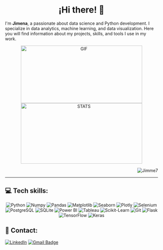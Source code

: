 <div align="center">
  
# ¡Hi there! 👋
  
</div>

I'm **Jimena**, a passionate about data science and Python development. I specialize in data analytics, machine learning, and data visualization. Here you will find information about my projects, skills, and tools I use in my work.
<div align="center">
  <p>
    <img src="girlcoding.gif" alt="GIF" width="400" height="190" />
    <img src="https://github-readme-stats.vercel.app/api?username=Jimme7&theme=radical&hide_border=false&include_all_commits=true&count_private=true" alt="STATS" width="400" height="200" />
  </p>
  <p align="right">
    <img src="https://komarev.com/ghpvc/?username=Jimme7&label=Profile%20views&color=0e75b6&style=flat" alt="Jimme7" /> 
  </p>
</div>


---
## 💻 Tech skills:

<p align="center">
  <img src="https://img.shields.io/badge/Python-yellow?style=for-the-badge&logo=python&logoColor=white&labelColor=000000" alt="Python"/>
  <img src="https://img.shields.io/badge/Numpy-777BB4?style=for-the-badge&logo=numpy&logoColor=white&labelColor=000000" alt="Numpy"/>
  <img src="https://img.shields.io/badge/Pandas-2C2D72?style=for-the-badge&logo=pandas&logoColor=white&labelColor=000000" alt="Pandas"/>
  <img src="https://img.shields.io/badge/Matplotlib-11557C?style=for-the-badge&logo=matplotlib&logoColor=white&labelColor=000000" alt="Matplotlib"/>
  <img src="https://img.shields.io/badge/Seaborn-379CFF?style=for-the-badge&logo=seaborn&logoColor=white&labelColor=000000" alt="Seaborn"/>
  <img src="https://img.shields.io/badge/Plotly-239120?style=for-the-badge&logo=plotly&logoColor=white&labelColor=000000" alt="Plotly"/>
  <img src="https://img.shields.io/badge/Selenium-43B02A?style=for-the-badge&logo=Selenium&logoColor=white&labelColor=000000" alt="Selenium"/>
  <img src="https://img.shields.io/badge/PostgreSQL-336791?style=for-the-badge&logo=postgresql&logoColor=white&labelColor=000000" alt="PostgreSQL"/>
  <img src="https://img.shields.io/badge/SQLite-07405E?style=for-the-badge&logo=sqlite&logoColor=white&labelColor=000000" alt="SQLite"/>
  <img src="https://img.shields.io/badge/PowerBI-F2C811?style=for-the-badge&logo=Power%20BI&logoColor=white&labelColor=000000" alt="Power BI"/>
  <img src="https://img.shields.io/badge/Tableau-E97627?style=for-the-badge&logo=Tableau&logoColor=white&labelColor=000000" alt="Tableau"/>
  <img src="https://img.shields.io/badge/scikit_learn-F7931E?style=for-the-badge&logo=scikit-learn&logoColor=white&labelColor=000000" alt="Scikit-Learn"/>
  <img src="https://img.shields.io/badge/GIT-E44C30?style=for-the-badge&logo=git&logoColor=white&labelColor=000000" alt="Git"/>
  <img src="https://img.shields.io/badge/Flask-grey?style=for-the-badge&logo=flask&logoColor=white&labelColor=000000" alt="Flask"/>
  <img src="https://img.shields.io/badge/TensorFlow-FF6F00?style=for-the-badge&logo=tensorflow&logoColor=white&labelColor=000000" alt="TensorFlow"/>
  <img src="https://img.shields.io/badge/Keras-FF0000?style=for-the-badge&logo=keras&logoColor=white&labelColor=000000" alt="Keras"/>
</p>

## 📩 Contact:
[![LinkedIn](https://img.shields.io/badge/LinkedIn-%230077B5.svg?logo=linkedin&logoColor=white)](https://www.linkedin.com/in/jimeali/)
[![Gmail Badge](https://img.shields.io/badge/-Gmail-c14438?style=flat-plastic&logo=Gmail&logoColor=white&link=mailto:jimena.alia.97@gmail.com)](mailto:jimena.alia.97@gmail.com)


<!--
**Jimme7/Jimme7** is a ✨ _special_ ✨ repository because its `README.md` (this file) appears on your GitHub profile.

Here are some ideas to get you started:

- 🔭 I’m currently working on ...
- 🌱 I’m currently learning ...
- 👯 I’m looking to collaborate on ...
- 🤔 I’m looking for help with ...
- 💬 Ask me about ...
- 📫 How to reach me: ...
- 😄 Pronouns: ...
- ⚡ Fun fact: ...
-->
